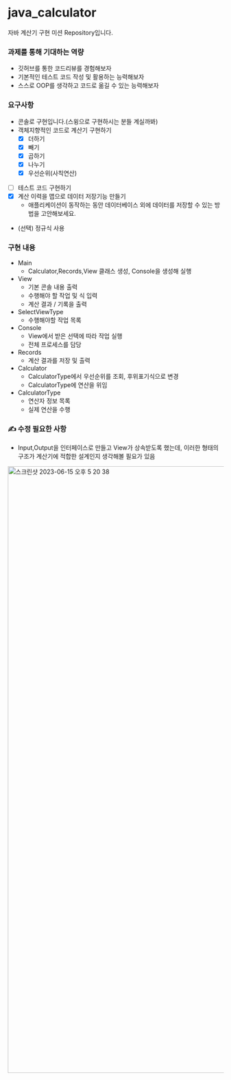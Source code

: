 # java_calculator
자바 계산기 구현 미션 Repository입니다.

### 과제를 통해 기대하는 역량

- 깃허브를 통한 코드리뷰를 경험해보자
- 기본적인 테스트 코드 작성 및 활용하는 능력해보자
- 스스로 OOP를 생각하고 코드로 옮길 수 있는 능력해보자

### 요구사항
- 콘솔로 구현입니다.(스윙으로 구현하시는 분들 계실까봐) 
- 객체지향적인 코드로 계산기 구현하기
    - [x]  더하기
    - [x]  빼기
    - [x]  곱하기
    - [x]  나누기
    - [x]  우선순위(사칙연산)
- [ ]  테스트 코드 구현하기
- [x]  계산 이력을 맵으로 데이터 저장기능 만들기
    - 애플리케이션이 동작하는 동안 데이터베이스 외에 데이터를 저장할 수 있는 방법을 고안해보세요.
- (선택) 정규식 사용

### 구현 내용
- Main
  - Calculator,Records,View 클래스 생성, Console을 생성해 실행
- View
  - 기본 콘솔 내용 출력
  - 수행해야 할 작업 및 식 입력
  - 계산 결과 / 기록을 출력
- SelectViewType
  - 수행해야할 작업 목록
- Console
  - View에서 받은 선택에 따라 작업 실행
  - 전체 프로세스를 담당
- Records
  - 계산 결과를 저장 및 출력
- Calculator
  - CalculatorType에서 우선순위를 조회, 후위표기식으로 변경
  - CalculatorType에 연산을 위임
- CalculatorType
  - 연산자 정보 목록
  - 실제 연산을 수행

### ✍️ 수정 필요한 사항
- Input,Output을 인터페이스로 만들고 View가 상속받도록 했는데, 이러한 형태의 구조가 계산기에 적합한 설계인지 생각해볼 필요가 있음
  
<img width="1412" alt="스크린샷 2023-06-15 오후 5 20 38" src="https://github.com/HandmadeCloud/java-calculator-1/assets/77893164/548eaf30-d666-4bed-80db-9a1ef1546ecf">

